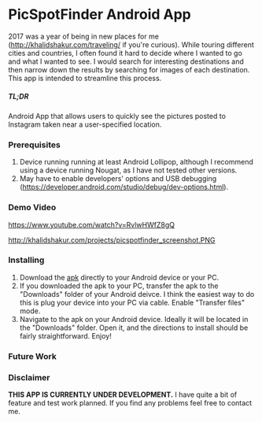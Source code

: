 # PicSpotFinder Android App

2017 was a year of being in new places for me (http://khalidshakur.com/traveling/ if you're curious). While touring different cities and countries, I often found it hard to decide where I wanted to go and what I wanted to see. I would search for interesting destinations and then narrow down the results by searching for images of each destination. This app is intended to streamline this process.

##### TL;DR 
Android App that allows users to quickly see the pictures posted to Instagram taken near a user-specified location.

### Prerequisites
1. Device running running at least Android Lollipop, although I recommend using a device running Nougat, as I have not tested other versions.
2. May have to enable developers' options and USB debugging (https://developer.android.com/studio/debug/dev-options.html).

### Demo Video
https://www.youtube.com/watch?v=RvlwHWfZ8gQ

http://khalidshakur.com/projects/picspotfinder_screenshot.PNG

### Installing
1. Download the [apk]() directly to your Android device or your PC.
2. If you downloaded the apk to your PC, transfer the apk to the "Downloads" folder of your Android deivce. I think the easiest way to do this is plug your device into your PC via cable. Enable "Transfer files" mode.
3. Navigate to the apk on your Android device. Ideally it will be located in the "Downloads" folder. Open it, and the directions to install should be fairly straightforward. Enjoy!

### Future Work


### Disclaimer
**THIS APP IS CURRENTLY UNDER DEVELOPMENT.** I have quite a bit of feature and test work planned. If you find any problems feel free to contact me.
